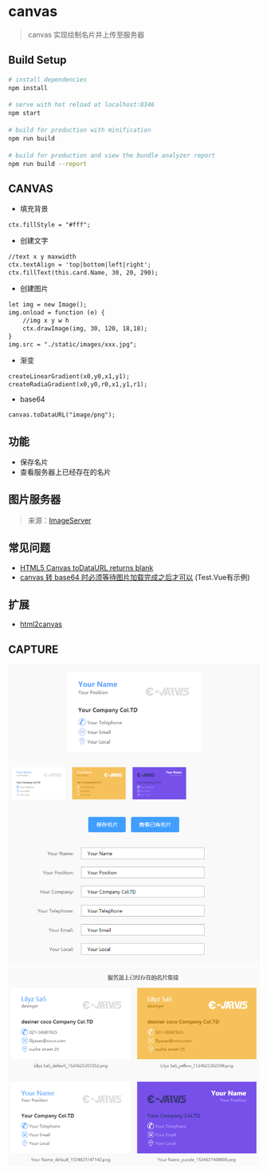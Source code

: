 # canvas

> canvas 实现绘制名片并上传至服务器

## Build Setup

``` bash
# install dependencies
npm install

# serve with hot reload at localhost:8346
npm start

# build for production with minification
npm run build

# build for production and view the bundle analyzer report
npm run build --report
```
## CANVAS
* 填充背景
```
ctx.fillStyle = "#fff";
```
* 创建文字 
```
//text x y maxwidth
ctx.textAlign = 'top|bottom|left|right';
ctx.fillText(this.card.Name, 30, 20, 290);
```
* 创建图片
```
let img = new Image();
img.onload = function (e) {
    //img x y w h
    ctx.drawImage(img, 30, 120, 18,18);
}
img.src = "./static/images/xxx.jpg";
```
* 渐变
```
createLinearGradient(x0,y0,x1,y1);
createRadiaGradient(x0,y0,r0,x1,y1,r1);
```
* base64
```
canvas.toDataURL("image/png");
```

## 功能
* 保存名片
* 查看服务器上已经存在的名片

## 图片服务器
> 来源：[ImageServer](https://github.com/adohe/ImageServer/)

## 常见问题
* [HTML5 Canvas toDataURL returns blank
](https://stackoverflow.com/questions/31193418/html5-canvas-todataurl-returns-blank)
* [canvas 转 base64 时必须等待图片加载完成之后才可以](https://developer.mozilla.org/en-US/docs/Web/HTML/CORS_enabled_image) (Test.Vue有示例)

## 扩展
* [html2canvas](https://github.com/niklasvh/html2canvas)

## CAPTURE
![img](./screenshot/1.PNG)
![img](./screenshot/2.PNG)